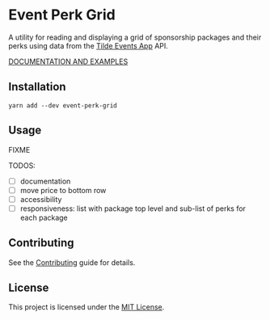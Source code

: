 # Event Perk Grid

A utility for reading and displaying a grid of sponsorship packages and their perks using data from the [Tilde Events App](https://events-app.tilde.io/) API.

[DOCUMENTATION AND EXAMPLES](https://tildeio.github.io/event-perk-grid/)

## Installation

```shell
yarn add --dev event-perk-grid
```

## Usage

FIXME

TODOS:

- [ ] documentation
- [ ] move price to bottom row
- [ ] accessibility
- [ ] responsiveness: list with package top level and sub-list of perks for each package

## Contributing

See the [Contributing](CONTRIBUTING.md) guide for details.

## License

This project is licensed under the [MIT License](LICENSE.md).

